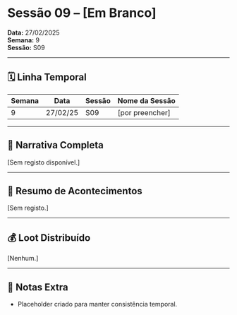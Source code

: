 # Sessão 09 – [Em Branco]  
**Data:** 27/02/2025  
**Semana:** 9  
**Sessão:** S09  

---

## 🗓 Linha Temporal
| Semana | Data      | Sessão | Nome da Sessão |
|--------|-----------|--------|----------------|
| 9      | 27/02/25  | S09    | [por preencher] |

---

## 📖 Narrativa Completa
[Sem registo disponível.]

---

## 🎲 Resumo de Acontecimentos
[Sem registo.]

---

## 💰 Loot Distribuído
[Nenhum.]

---

## 🧾 Notas Extra
- Placeholder criado para manter consistência temporal.
